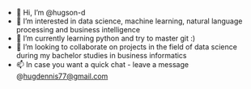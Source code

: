- 👋 Hi, I’m @hugson-d
- 👀 I’m interested in data science, machine learning, natural language processing and business intelligence 
- 🌱 I’m currently learning python and try to master git :) 
- 💞️ I’m looking to collaborate on projects in the field of data science during my bachelor studies in business informatics 
- 📫 In case you want a quick chat - leave a message @hugdennis77@gmail.com

<!---
hugson-d/hugson-d is a ✨ special ✨ repository because its `README.md` (this file) appears on your GitHub profile.
You can click the Preview link to take a look at your changes.
--->
